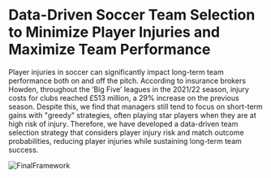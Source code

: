 # Data-Driven Soccer Team Selection to Minimize Player Injuries and Maximize Team Performance

Player injuries in soccer can significantly impact long-term team performance both on and off the pitch. According to insurance brokers Howden, throughout the ‘Big Five’ leagues in the 2021/22 season, injury costs for clubs reached £513 million, a 29% increase on the previous season.  Despite this, we find that managers still tend to focus on short-term gains with "greedy" strategies, often playing star players when they are at high risk of injury. Therefore, we have developed a data-driven team selection strategy that considers player injury risk and match outcome probabilities, reducing player injuries while sustaining long-term team success. 

![FinalFramework](https://github.com/GregSoton/TeamFormation/assets/96203800/dad80576-7282-43d3-bb1a-ac0919bdacab)
